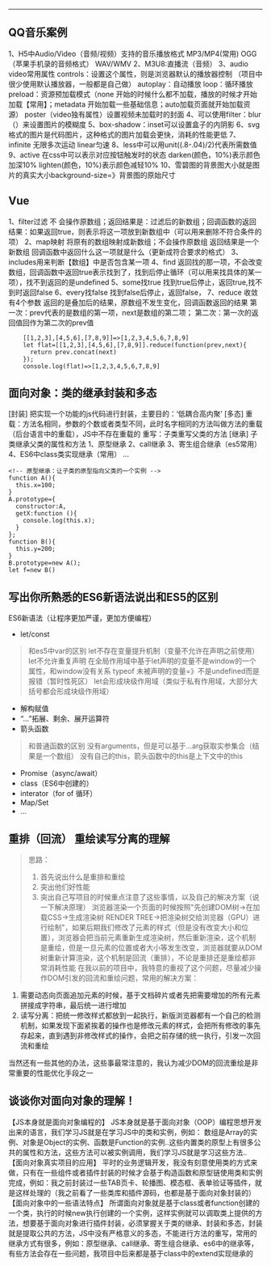 *****
## QQ音乐案例
 1、H5中Audio/Video（音频/视频）支持的音乐播放格式
   MP3/MP4(常用) OGG（苹果手机录的音频格式） WAV/WMV
 2、M3U8:直播流（音频）
 3、audio video常用属性
    controls：设置这个属性，则是浏览器默认的播放器控制 （项目中很少使用默认播放器，一般都是自己做）
    autoplay：自动播放
    loop：循环播放
    preload：资源预加载模式（none 开始的时候什么都不加载，播放的时候才开始加载【常用】；metadata 开始加载一些基础信息；auto加载页面就开始加载资源） 
    poster（video独有属性）设置视频未加载时的封面
 4、可以使用filter：blur（）来设置图片的模糊度
 5、box-shadow：inset可以设置盒子的内阴影 
 6、svg格式的图片是代码图片，这种格式的图片加载会更快，消耗的性能更低
 7、infinite 无限多次运动 linear匀速
 8、less中可以用unit((.8-.04)/2)代表所需数值
 9、active 在css中可以表示对应按钮触发时的状态
    darken(颜色，10%)表示颜色加深10%
    lighten(颜色，10%)表示颜色减轻10%
 10、雪碧图的背景图大小就是图片的真实大小background-size=》背景图的原始尺寸
## Vue
 1、filter过滤 不 会操作原数组；返回结果是：过滤后的新数组；回调函数的返回结果：如果返回true，则表示将这一项放到新数组中（可以用来删除不符合条件的项）
 2、map映射 将原有的数组映射成新数组；不会操作原数组 返回结果是一个新数组 回调函数中返回什么这一项就是什么（更新成符合要求的格式）
 3、includes用来判断【数组】中是否包含某一项
 4、find 返回找的那一项，不会改变数组，回调函数中返回true表示找到了，找到后停止循环（可以用来找具体的某一项），找不到返回的是undefined
 5、some找true 找到true后停止，返回true,找不到时返回false
 6、every找false 找到false后停止，返回false，
 7、reduce 收敛 有4个参数 返回的是叠加后的结果，原数组不发生变化，回调函数返回的结果
    第一次：prev代表的是数组的第一项，next是数组的第二项；
    第二次：第一次的返回值回作为第二次的prev值
```
    [[1,2,3],[4,5,6],[7,8,9]]=>[1,2,3,4,5,6,7,8,9]
    let flat=[[1,2,3],[4,5,6],[7,8,9]].reduce(function(prev,next){
      return prev.concat(next)
    });
    console.log(flat)=>[1,2,3,4,5,6,7,8,9]
```
## 面向对象：类的继承封装和多态
  [封装] 把实现一个功能的js代码进行封装，主要目的：‘低耦合高内聚’
  [多态] 
       重载：方法名相同，参数的个数或者类型不同，此时名字相同的方法叫做方法的重载（后台语言中的重载），JS中不存在重载的
       重写：子类重写父类的方法
  [继承]
       子类继承父类的属性和方法
       1、原型继承
       2、call继承
       3、寄生组合继承（es5常用）
       4、ES6中class类实现继承（常用）
       ...
```
<!-- 原型继承：让子类的原型指向父类的一个实例 -->
function A(){
  this.x=100;
}
A.prototype={
  constructor:A,
  getX:function (){
    console.log(this.x);
  }
};
function B(){
  this.y=200;
}
B.prototype=new A();
let f=new B()
```
## 写出你所熟悉的ES6新语法说出和ES5的区别
 ES6新语法（让程序更加严谨，更加方便编程）
 - let/const
 > 和es5中var的区别
 > let不存在变量提升机制（变量不允许在声明之前使用）
 > let不允许重复声明
 > 在全局作用域中基于let声明的变量不是window的一个属性，和window没有关系
 > typeof 未被声明的变量=》不是undefined而是报错（暂时性死区）
 > let会形成块级作用域（类似于私有作用域，大部分大括号都会形成块级作用域）
 - 解构赋值
 - “...”拓展、剩余、展开运算符
 - 箭头函数
 > 和普通函数的区别
 > 没有arguments，但是可以基于...arg获取实参集合（结果是一个数组）
 > 没有自己的this，箭头函数中的this是上下文中的this
 - Promise（async/await）
 - class（ES6中创建的）
 - interator（for of 循环）
 - Map/Set
 - ...
## 重排（回流） 重绘读写分离的理解
 > 思路：
 > 1. 首先说出什么是重排和重绘
 > 2. 突出他们好性能
 > 3. 突出自己写项目的时候重点注意了这些事情，以及自己的解决方案（说一下解决原理）
 浏览器渲染一个页面的时候按照"先创建DOM树->在加载CSS->生成渲染树 RENDER TREE->把渲染树交给浏览器（GPU）进行绘制"，如果后期我们修改了元素的样式（但是没有改变大小和位置），浏览器会把当前元素重新生成渲染树，然后重新渲染，这个机制是重绘，但是一旦元素的位置或者大小等发生改变，浏览器就要从DOM树重新计算渲染，这个机制是回流（重排），不论是重排还是重绘都非常消耗性能
 在我以前的项目中，我特意的重视了这个问题，尽量减少操作DOM引发的回流和重绘问题，常用的解决方案：
 1. 需要动态向页面追加元素的时候，基于文档碎片或者先把需要增加的所有元素拼接成字符串，最后统一进行增加
 2. 读写分离：把统一修改样式都放到一起执行，新版浏览器都有一个自己的检测机制，如果发现下面紧挨着的操作也是修改元素的样式，会把所有修改的事先存起来，直到遇到非修改样式的操作，会把之前存储的统一执行，引发一次回流和重绘

 当然还有一些其他的办法，这些事最常注意的，我认为减少DOM的回流重绘是非常重要的性能优化手段之一
 ## 谈谈你对面向对象的理解！
 【JS本身就是面向对象编程的】
 JS本身就是基于面向对象（OOP）编程思想开发出来的语言，我们学习JS就是在学习JS中的类和实例，例如：
 数组是Array的实例、对象是Object的实例、函数是Function的实例..这些内置类的原型上有很多公共的属性和方法，这些方法可以被实例调用，我们学习JS就是学习这些方法..
 【面向对象真实项目的应用】
 平时的业务逻辑开发，我没有刻意使用类的方式来做，只有在一些组件或者插件封装的时候才会基于构造函数和原型链使用类和实例完成，例如：我之前封装过一些TAB页卡、轮播图、模态框、表单验证等插件，就是这样处理的（我之前看了一些类库和插件源码，也都是基于面向对象封装的）
 【面向对象中的一些语法特点】
 所谓面向对象就是基于class或者function创建的一个类，执行的时候new执行创建的一个实例，这样实例就可以调取类上提供的方法，想要基于面向对象进行插件封装，必须掌握关于类的继承、封装和多态，封装就是提取公共的方法，JS中没有严格意义的多态，不能进行方法的重写，常用的继承方式有很多，例如：原型继承、call继承、寄生组合继承、es6中的继承等，有些方法会存在一些问题，我项目中后来都是基于class中的extend实现继承的
